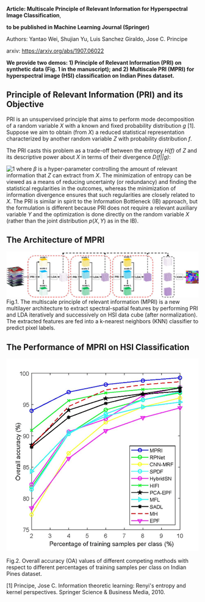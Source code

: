 **Article: Multiscale Principle of Relevant Information for Hyperspectral Image Classification**,

**to be published in Machine Learning Journal (Springer)**

Authors: Yantao Wei, Shujian Yu, Luis Sanchez Giraldo, Jose C. Principe

arxiv: https://arxiv.org/abs/1907.06022


**We provide two demos: 1) Principle of Relevant Information (PRI) on synthetic data (Fig. 1 in the manuscript); and 2) Multiscale PRI (MPRI) for hyperspectral image (HSI) classification on Indian Pines dataset.**

## Principle of Relevant Information (PRI) and its Objective
PRI is an unsupervised principle that aims to perform mode decomposition of a random variable *X* with a known and fixed probability distribution *g* [1]. Suppose we aim to obtain (from *X*) a reduced statistical representation characterized by another random variable *Z* with probability distribution *f*. 

The PRI casts this problem as a trade-off between the entropy *H(f)* of *Z* and its descriptive power about *X* in terms of their divergence *D(f\|\|g)*:

![1](http://latex.codecogs.com/svg.latex?J(f)=H(f)+\beta*D(f\|\|g),)
where $\beta$ is a hyper-parameter controlling the amount of relevant information that $Z$ can extract from $X$. The minimization of entropy can be viewed as a means of reducing uncertainty (or redundancy) and finding the statistical regularities in the outcomes, whereas the minimization of information divergence ensures that such regularities are closely related to $X$. The PRI is similar in spirit to the Information Bottleneck (IB) approach, but the formulation is different because PRI does not require a relevant auxiliary variable $Y$ and the optimization is done directly on the random variable $X$ (rather than the joint distribution $p(X,Y)$ as in the IB).

## The Architecture of MPRI
![image](https://github.com/SJYuCNEL/Principle-of-Relevant-Information-and-HSI-Classification/blob/main/MPRI_architecture.png)
Fig.1. The multiscale principle of relevant information (MPRI) is a new multilayer architecture to extract spectral-spatial features by performing PRI and LDA iteratively and successively on HSI data cube (after normalization). The extracted features are fed into a k-nearest neighbors (KNN) classifier to predict pixel labels.

## The Performance of MPRI on HSI Classification

![image](https://github.com/SJYuCNEL/Principle-of-Relevant-Information-and-HSI-Classification/blob/main/Indian_Pine_accuracy.png)

Fig.2. Overall accuracy (OA) values of different competing methods with respect to different percentages of training samples per class on Indian Pines dataset.

[1] Principe, Jose C. Information theoretic learning: Renyi's entropy and kernel perspectives. Springer Science & Business Media, 2010.
